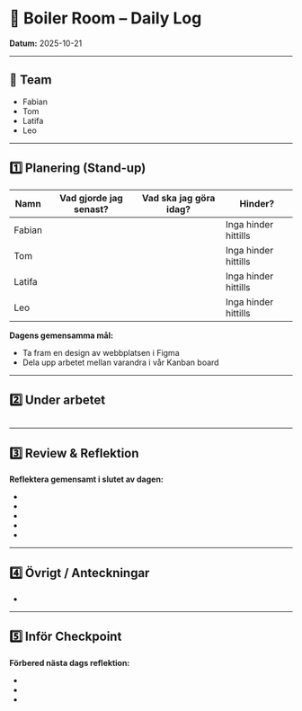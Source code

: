 # 🚧 Boiler Room – Daily Log

**Datum:** 2025-10-21

---

## 👥 Team

* Fabian
* Tom
* Latifa
* Leo

---

## 1️⃣ Planering (Stand-up)

| Namn | Vad gjorde jag senast? | Vad ska jag göra idag? | Hinder? |
| ---- | ---------------------- | ---------------------- | ------- |
| Fabian     |                        |                        | Inga hinder hittills |
| Tom     |                        |                        |Inga hinder hittills         |
| Latifa     |                        |                        | Inga hinder hittills        |
| Leo     |                        |                        |Inga hinder hittills         |

**Dagens gemensamma mål:**

* Ta fram en design av webbplatsen i Figma
* Dela upp arbetet mellan varandra i vår Kanban board

---

## 2️⃣ Under arbetet

## 

## 

## 

---

## 3️⃣ Review & Reflektion

**Reflektera gemensamt i slutet av dagen:**

* 
* 
* 
* 
* 

---

## 4️⃣ Övrigt / Anteckningar

*

---

## 5️⃣ Inför Checkpoint

**Förbered nästa dags reflektion:**

* 
* 
* 
